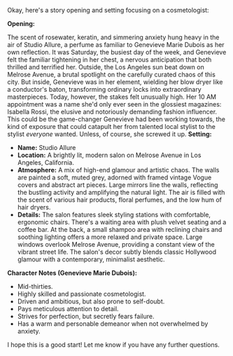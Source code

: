 Okay, here's a story opening and setting focusing on a cosmetologist:

**Opening:**

The scent of rosewater, keratin, and simmering anxiety hung heavy in the air of Studio Allure, a perfume as familiar to Genevieve Marie Dubois as her own reflection. It was Saturday, the busiest day of the week, and Genevieve felt the familiar tightening in her chest, a nervous anticipation that both thrilled and terrified her. Outside, the Los Angeles sun beat down on Melrose Avenue, a brutal spotlight on the carefully curated chaos of this city. But inside, Genevieve was in her element, wielding her blow dryer like a conductor's baton, transforming ordinary locks into extraordinary masterpieces. Today, however, the stakes felt unusually high. Her 10 AM appointment was a name she'd only ever seen in the glossiest magazines: Isabella Rossi, the elusive and notoriously demanding fashion influencer. This could be the game-changer Genevieve had been working towards, the kind of exposure that could catapult her from talented local stylist to the stylist *everyone* wanted. Unless, of course, she screwed it up.
**Setting:**

*   **Name:** Studio Allure
*   **Location:** A brightly lit, modern salon on Melrose Avenue in Los Angeles, California.
*   **Atmosphere:** A mix of high-end glamour and artistic chaos. The walls are painted a soft, muted grey, adorned with framed vintage Vogue covers and abstract art pieces. Large mirrors line the walls, reflecting the bustling activity and amplifying the natural light. The air is filled with the scent of various hair products, floral perfumes, and the low hum of hair dryers.
*   **Details:** The salon features sleek styling stations with comfortable, ergonomic chairs. There's a waiting area with plush velvet seating and a coffee bar. At the back, a small shampoo area with reclining chairs and soothing lighting offers a more relaxed and private space. Large windows overlook Melrose Avenue, providing a constant view of the vibrant street life. The salon's decor subtly blends classic Hollywood glamour with a contemporary, minimalist aesthetic.

**Character Notes (Genevieve Marie Dubois):**

*   Mid-thirties.
*   Highly skilled and passionate cosmetologist.
*   Driven and ambitious, but also prone to self-doubt.
*   Pays meticulous attention to detail.
*   Strives for perfection, but secretly fears failure.
*   Has a warm and personable demeanor when not overwhelmed by anxiety.

I hope this is a good start! Let me know if you have any further questions.